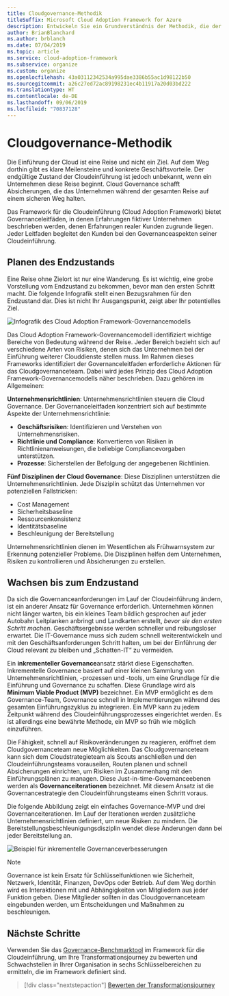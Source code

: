```yaml
---
title: Cloudgovernance-Methodik
titleSuffix: Microsoft Cloud Adoption Framework for Azure
description: Entwickeln Sie ein Grundverständnis der Methodik, die der Cloudgovernance im Framework für die Cloudeinführung zugrunde liegt.
author: BrianBlanchard
ms.author: brblanch
ms.date: 07/04/2019
ms.topic: article
ms.service: cloud-adoption-framework
ms.subservice: organize
ms.custom: organize
ms.openlocfilehash: 43a03112342534a995dae3386b55ac1d98122b50
ms.sourcegitcommit: a26c27ed72ac89198231ec4b11917a20d03bd222
ms.translationtype: HT
ms.contentlocale: de-DE
ms.lasthandoff: 09/06/2019
ms.locfileid: "70837128"
---
```

# <a name="cloud-governance-methodology"></a>Cloudgovernance-Methodik

Die Einführung der Cloud ist eine Reise und nicht ein Ziel. Auf dem Weg dorthin gibt es klare Meilensteine und konkrete Geschäftsvorteile. Der endgültige Zustand der Cloudeinführung ist jedoch unbekannt, wenn ein Unternehmen diese Reise beginnt. Cloud Governance schafft Absicherungen, die das Unternehmen während der gesamten Reise auf einem sicheren Weg halten.

Das Framework für die Cloudeinführung (Cloud Adoption Framework) bietet Governanceleitfäden, in denen Erfahrungen fiktiver Unternehmen beschrieben werden, denen Erfahrungen realer Kunden zugrunde liegen. Jeder Leitfaden begleitet den Kunden bei den Governanceaspekten seiner Cloudeinführung.

## <a name="envision-an-end-state"></a>Planen des Endzustands

Eine Reise ohne Zielort ist nur eine Wanderung. Es ist wichtig, eine grobe Vorstellung vom Endzustand zu bekommen, bevor man den ersten Schritt macht. Die folgende Infografik stellt einen Bezugsrahmen für den Endzustand dar. Dies ist nicht Ihr Ausgangspunkt, zeigt aber Ihr potentielles Ziel.

![Infografik des Cloud Adoption Framework-Governancemodells](../_images/operational-transformation-govern-highres.png)

Das Cloud Adoption Framework-Governancemodell identifiziert wichtige Bereiche von Bedeutung während der Reise. Jeder Bereich bezieht sich auf verschiedene Arten von Risiken, denen sich das Unternehmen bei der Einführung weiterer Clouddienste stellen muss. Im Rahmen dieses Frameworks identifiziert der Governanceleitfaden erforderliche Aktionen für das Cloudgovernanceteam. Dabei wird jedes Prinzip des Cloud Adoption Framework-Governancemodells näher beschrieben. Dazu gehören im Allgemeinen:

**Unternehmensrichtlinien**: Unternehmensrichtlinien steuern die Cloud Governance. Der Governanceleitfaden konzentriert sich auf bestimmte Aspekte der Unternehmensrichtlinie:

- **Geschäftsrisiken**: Identifizieren und Verstehen von Unternehmensrisiken.
- **Richtlinie und Compliance**: Konvertieren von Risiken in Richtlinienanweisungen, die beliebige Compliancevorgaben unterstützen.
- **Prozesse**: Sicherstellen der Befolgung der angegebenen Richtlinien.

**Fünf Disziplinen der Cloud Governance**: Diese Disziplinen unterstützen die Unternehmensrichtlinien. Jede Disziplin schützt das Unternehmen vor potenziellen Fallstricken:

- Cost Management
- Sicherheitsbaseline
- Ressourcenkonsistenz
- Identitätsbaseline
- Beschleunigung der Bereitstellung

Unternehmensrichtlinien dienen im Wesentlichen als Frühwarnsystem zur Erkennung potenzieller Probleme. Die Disziplinen helfen dem Unternehmen, Risiken zu kontrollieren und Absicherungen zu erstellen.

## <a name="grow-to-the-end-state"></a>Wachsen bis zum Endzustand

Da sich die Governanceanforderungen im Lauf der Cloudeinführung ändern, ist ein anderer Ansatz für Governance erforderlich. Unternehmen können nicht länger warten, bis ein kleines Team bildlich gesprochen auf jeder Autobahn Leitplanken anbringt und Landkarten erstellt, *bevor sie den ersten Schritt machen*. Geschäftsergebnisse werden schneller und reibungsloser erwartet. Die IT-Governance muss sich zudem schnell weiterentwickeln und mit den Geschäftsanforderungen Schritt halten, um bei der Einführung der Cloud relevant zu bleiben und „Schatten-IT“ zu vermeiden.

Ein **inkrementeller Governance**ansatz stärkt diese Eigenschaften. Inkrementelle Governance basiert auf einer kleinen Sammlung von Unternehmensrichtlinien, -prozessen und -tools, um eine Grundlage für die Einführung und Governance zu schaffen. Diese Grundlage wird als **Minimum Viable Product (MVP)** bezeichnet. Ein MVP ermöglicht es dem Governance-Team, Governance schnell in Implementierungen während des gesamten Einführungszyklus zu integrieren. Ein MVP kann zu jedem Zeitpunkt während des Cloudeinführungsprozesses eingerichtet werden. Es ist allerdings eine bewährte Methode, ein MVP so früh wie möglich einzuführen.

Die Fähigkeit, schnell auf Risikoveränderungen zu reagieren, eröffnet dem Cloudgovernanceteam neue Möglichkeiten. Das Cloudgovernanceteam kann sich dem Cloudstrategieteam als Scouts anschließen und den Cloudeinführungsteams vorauseilen, Routen planen und schnell Absicherungen einrichten, um Risiken im Zusammenhang mit den Einführungsplänen zu managen. Diese Just-in-time-Governanceebenen werden als **Governanceiterationen** bezeichnet. Mit diesem Ansatz ist die Governancestrategie den Cloudeinführungsteams einen Schritt voraus.

Die folgende Abbildung zeigt ein einfaches Governance-MVP und drei Governanceiterationen. Im Lauf der Iterationen werden zusätzliche Unternehmensrichtlinien definiert, um neue Risiken zu mindern. Die Bereitstellungsbeschleunigungsdisziplin wendet diese Änderungen dann bei jeder Bereitstellung an.

![Beispiel für inkrementelle Governanceverbesserungen](../_images/governance/incremental-governance-example.png)

> [!NOTE]
> Governance ist kein Ersatz für Schlüsselfunktionen wie Sicherheit, Netzwerk, Identität, Finanzen, DevOps oder Betrieb. Auf dem Weg dorthin wird es Interaktionen mit und Abhängigkeiten von Mitgliedern aus jeder Funktion geben. Diese Mitglieder sollten in das Cloudgovernanceteam eingebunden werden, um Entscheidungen und Maßnahmen zu beschleunigen.

## <a name="next-steps"></a>Nächste Schritte

Verwenden Sie das [Governance-Benchmarktool](https://cafbaseline.com) im Framework für die Cloudeinführung, um Ihre Transformationsjourney zu bewerten und Schwachstellen in Ihrer Organisation in sechs Schlüsselbereichen zu ermitteln, die im Framework definiert sind.

> [!div class="nextstepaction"]
> [Bewerten der Transformationsjourney](./benchmark.md)

